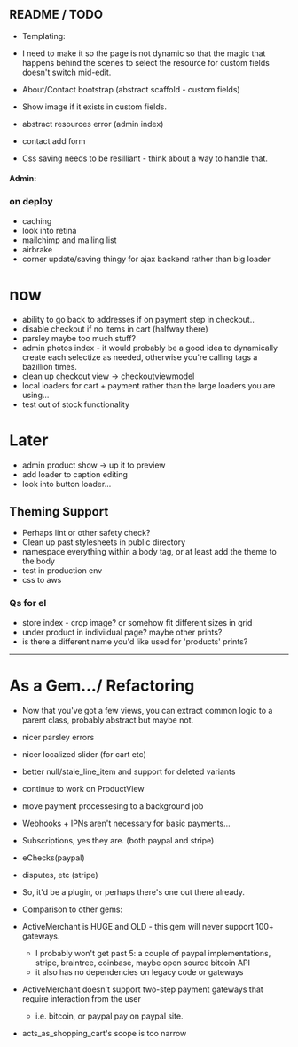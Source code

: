 
## README / TODO


- Templating:

- I need to make it so the page is not dynamic so that the magic that happens behind the scenes to
  select the resource for custom fields doesn't switch mid-edit.

- About/Contact bootstrap (abstract scaffold - custom fields)

- Show image if it exists in custom fields.

- abstract resources error (admin index)

- contact add form

- Css saving needs to be resilliant - think about a way to handle that.

#### Admin:


### on deploy
- caching
- look into retina
- mailchimp and mailing list
- airbrake
- corner update/saving thingy for ajax backend rather than big loader
# now
- ability to go back to addresses if on payment step in checkout..
- disable checkout if no items in cart (halfway there)
- parsley maybe too much stuff?
- admin photos index - it would probably be a good idea to dynamically create each selectize as needed, otherwise you're calling tags a bazillion times.
- clean up checkout view -> checkoutviewmodel
- local loaders for cart + payment rather than the large loaders you are using...
- test out of stock functionality

# Later
- admin product show -> up it to preview
- add loader to caption editing
- look into button loader...

## Theming Support 
- Perhaps lint or other safety check?
- Clean up past stylesheets in public directory
- namespace everything within a body tag, or at least add the theme to the body
- test in production env
- css to aws

### Qs for el
- store index - crop image?  or somehow fit different sizes in grid
- under product in indiviidual page?  maybe other prints?
- is there a different name you'd like used for 'products'  prints?



---


# As a Gem.../ Refactoring
- Now that you've got a few views, you can extract common logic to a parent class, probably abstract but maybe not.
- nicer parsley errors
- nicer localized slider (for cart etc)
- better null/stale_line_item and support for deleted variants
- continue to work on ProductView
- move payment processesing to a background job 
 
- Webhooks + IPNs aren't necessary for basic payments...
 - Subscriptions, yes they are. (both paypal and stripe)
 - eChecks(paypal)
 - disputes, etc (stripe)
 - So, it'd be a plugin, or perhaps there's one out there already. 
 
- Comparison to other gems:
 - ActiveMerchant is HUGE and OLD - this gem will never support 100+ gateways.  
   - I probably won't get past 5: a couple of paypal implementations, stripe, braintree, coinbase, maybe open source bitcoin API
   - it also has no dependencies on legacy code or gateways
 - ActiveMerchant doesn't support two-step payment gateways that require interaction from the user
   - i.e. bitcoin, or paypal pay on paypal site.

 - acts_as_shopping_cart's scope is too narrow